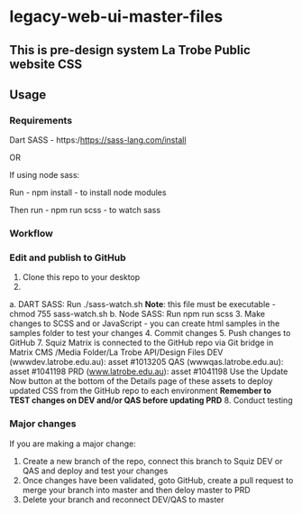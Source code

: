 # legacy-web-ui-master-files

## This is pre-design system La Trobe Public website CSS

## Usage

### Requirements

Dart SASS - https:/https://sass-lang.com/install

OR

If using node sass:

Run - npm install - to install node modules

Then run - npm run scss - to watch sass

### Workflow

### Edit and publish to GitHub

1. Clone this repo to your desktop
2. 
a. DART SASS: Run ./sass-watch.sh **Note**: this file must be executable - chmod 755 sass-watch.sh
b. Node SASS: Run npm run scss
3. Make changes to SCSS and or JavaScript - you can create html samples in the samples folder to test your changes
4. Commit changes
5. Push changes to GitHub
7. Squiz Matrix is connected to the GitHub repo via Git bridge in Matrix CMS
/Media Folder/La Trobe API/Design Files
DEV (wwwdev.latrobe.edu.au): asset #1013205
QAS (wwwqas.latrobe.edu.au): asset #1041198
PRD (www.latrobe.edu.au): asset #1041198
Use the Update Now button at the bottom of the Details page of these assets to deploy updated CSS from the GitHub repo to each environment
**Remember to TEST changes on DEV and/or QAS before updating PRD**
8. Conduct testing

### Major changes

If you are making a major change:
1. Create a new branch of the repo, connect this branch to Squiz DEV or QAS and deploy and test your changes
2. Once changes have been validated, goto GitHub, create a pull request to merge your branch into master and then deloy master to PRD
3. Delete your branch and reconnect DEV/QAS to master
